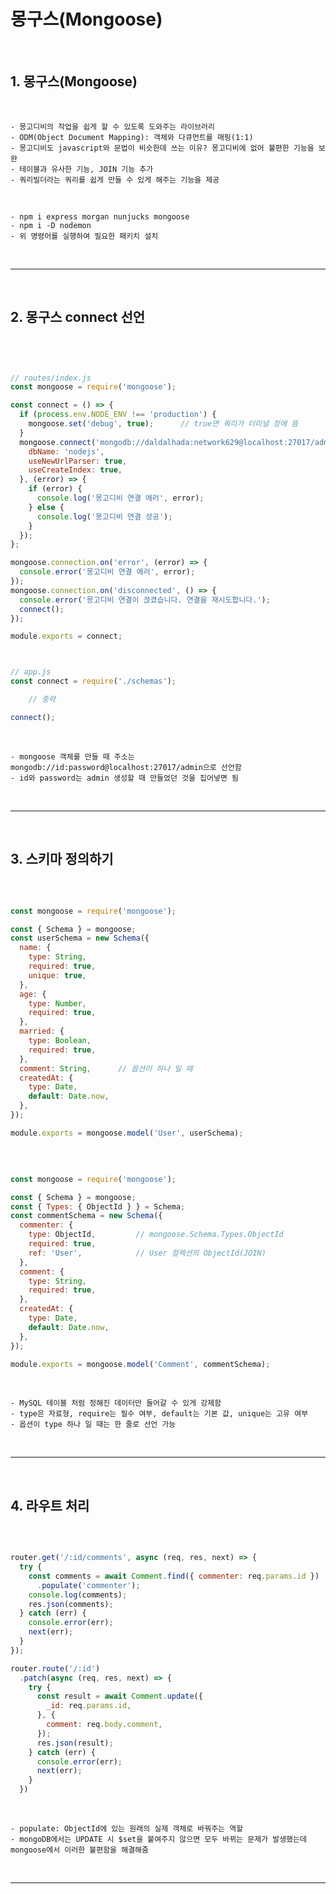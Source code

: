 # 몽구스(Mongoose)

<br>

## 1. 몽구스(Mongoose)

<br>

    - 몽고디비의 작업을 쉽게 할 수 있도록 도와주는 라이브러리
    - ODM(Object Document Mapping): 객체와 다큐먼트를 매핑(1:1)
    - 몽고디비도 javascript와 문법이 비슷한데 쓰는 이유? 몽고디비에 없어 불편한 기능을 보완
    - 테이블과 유사한 기능, JOIN 기능 추가
    - 쿼리빌더라는 쿼리를 쉽게 만들 수 있게 해주는 기능을 제공
  
<br>

    - npm i express morgan nunjucks mongoose
    - npm i -D nodemon
    - 위 명령어를 실행하여 필요한 패키치 설치

<br>

***

<br>

## 2. 몽구스 connect 선언

<br>

```javascript


// routes/index.js
const mongoose = require('mongoose');

const connect = () => {
  if (process.env.NODE_ENV !== 'production') {
    mongoose.set('debug', true);      // true면 쿼리가 터미널 창에 뜸
  }
  mongoose.connect('mongodb://daldalhada:network629@localhost:27017/admin', {
    dbName: 'nodejs',
    useNewUrlParser: true,
    useCreateIndex: true,
  }, (error) => {
    if (error) {
      console.log('몽고디비 연결 에러', error);
    } else {
      console.log('몽고디비 연결 성공');
    }
  });
};

mongoose.connection.on('error', (error) => {
  console.error('몽고디비 연결 에러', error);
});
mongoose.connection.on('disconnected', () => {
  console.error('몽고디비 연결이 끊겼습니다. 연결을 재시도합니다.');
  connect();
});

module.exports = connect;



// app.js
const connect = require('./schemas');

    // 중략

connect();    

```

<br>

    - mongoose 객체를 만들 때 주소는 mongodb://id:password@localhost:27017/admin으로 선언함
    - id와 password는 admin 생성할 때 만들었던 것을 집어넣면 됨

<br>

***

<br>

## 3. 스키마 정의하기 

<br>

```javascript

const mongoose = require('mongoose');

const { Schema } = mongoose;
const userSchema = new Schema({
  name: {
    type: String,
    required: true,
    unique: true,
  },
  age: {
    type: Number,
    required: true,
  },
  married: {
    type: Boolean,
    required: true,
  },
  comment: String,      // 옵션이 하나 일 때 
  createdAt: {
    type: Date,
    default: Date.now,
  },
});

module.exports = mongoose.model('User', userSchema);

```

<br>

```javascript

const mongoose = require('mongoose');

const { Schema } = mongoose;
const { Types: { ObjectId } } = Schema;
const commentSchema = new Schema({
  commenter: {
    type: ObjectId,         // mongoose.Schema.Types.ObjectId
    required: true,
    ref: 'User',            // User 컬렉션의 ObjectId(JOIN)
  },
  comment: {
    type: String,
    required: true,
  },
  createdAt: {
    type: Date,
    default: Date.now,
  },
});

module.exports = mongoose.model('Comment', commentSchema);

```

<br>

    - MySQL 테이블 처럼 정해진 데이터만 들어갈 수 있게 강제함
    - type은 자료형, require는 필수 여부, default는 기본 값, unique는 고유 여부
    - 옵션이 type 하나 일 때는 한 줄로 선언 가능

<br>

***

<br>

## 4. 라우트 처리

<br>

```javascript

router.get('/:id/comments', async (req, res, next) => {
  try {
    const comments = await Comment.find({ commenter: req.params.id })
      .populate('commenter');
    console.log(comments);
    res.json(comments);
  } catch (err) {
    console.error(err);
    next(err);
  }
});

router.route('/:id')
  .patch(async (req, res, next) => {
    try {
      const result = await Comment.update({
        _id: req.params.id,
      }, {
        comment: req.body.comment,
      });
      res.json(result);
    } catch (err) {
      console.error(err);
      next(err);
    }
  })

```

<br>

    - populate: ObjectId에 있는 원래의 실제 객체로 바꿔주는 역할
    - mongoDB에서는 UPDATE 시 $set을 붙여주지 않으면 모두 바뀌는 문제가 발생했는데 mongoose에서 이러한 불편함을 해결해줌

<br>

***

<br>
